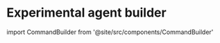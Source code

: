 # Experimental agent builder

import CommandBuilder from '@site/src/components/CommandBuilder'

<CommandBuilder />
